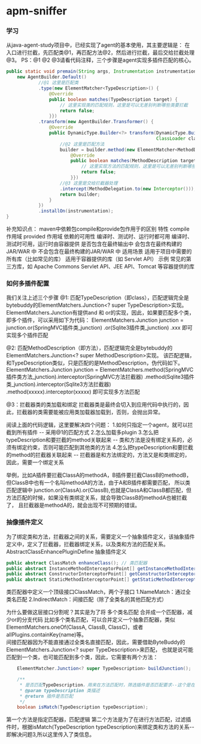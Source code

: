 # apm-sniffer

### 学习
从java-agent-study项目中，已经实现了agent的基本使用，其主要逻辑是：
在入口进行拦截，先匹配类@1，再匹配方法@2，然后进行拦截，最后交给拦截处理@3。
PS：@1 @2 @3请看代码注释，三个步骤是agent实现多插件匹配的核心。
```java
public static void premain(String args, Instrumentation instrumentation) {
    new AgentBuilder.Default()
            //@1 这里是匹配类
            .type(new ElementMatcher<TypeDescription>() {
                @Override
                public boolean matches(TypeDescription target) {
                    // 这里实现类的匹配规则，这里是可以无差别判断哪些类要拦截
                    return false;
                }})
            .transform(new AgentBuilder.Transformer() {
                @Override
                public DynamicType.Builder<?> transform(DynamicType.Builder<?> builder, TypeDescription typeDescription,
                                                        ClassLoader classLoader, JavaModule module, ProtectionDomain protectionDomain) {
                    //@2 这里是匹配方法
                    builder = builder.method(new ElementMatcher<MethodDescription>() {
                        @Override
                        public boolean matches(MethodDescription target) {
                            // 这里实现方法的匹配规则，这里是可以无差别判断哪些方法要拦截
                            return false;
                        }})
                    //@3 这里是交给拦截器处理
                    .intercept(MethodDelegation.to(new Interceptor()));
                    return builder;
                }
            })
            .installOn(instrumentation);
}
```

补充知识点： maven中依赖包compile和provide包作用于的区别
特性	                    compile 作用域	                  provided 作用域
依赖的可用性      	编译时、测试时、运行时都可用  	    编译时、测试时可用，运行时由容器提供
是否包含在最终输出中	会包含在最终构建的JAR/WAR 中	    不会包含在最终构建的JAR/WAR 中
适用场景	        适用于项目中需要的所有库（比如常见的库）	适用于容器提供的库（如 Servlet API）
示例	            常见的第三方库，如 Apache Commons	    Servlet API、JEE API、Tomcat 等容器提供的库

### 如何多插件配置
我们关注上述三个步骤
@1: 匹配TypeDescription（即class），匹配逻辑完全是bytebuddy的ElementMatchers.Junction<? super TypeDescription>实现。
    ElementMatchers.Junction有提供and 和 or的实现，因此，如果要匹配多个类，即多个插件，可以采用如下为代码：
    ElementMatchers.Junction<TypeDescription> junction = 
          junction.or(SpringMVC插件类_junction)
                  .or(Sqlite3插件类_junction)
                  .xxx 
    即可实现多个插件匹配

@2: 匹配MethodDescription（即方法），匹配逻辑完全是bytebuddy的ElementMatchers.Junction<? super MethodDescription>实现。
    该匹配逻辑，和TypeDescription类似，只是匹配的是MethodDescription，伪代码如下。
    ElementMatchers.Junction<MethodDescription> junction = 
          ElementMatchers.method(SpringMVC插件类方法_junction).interceptor(SpringMVC方法拦截器)
                         .method(Sqlite3插件类_junction).interceptor(Sqlite3方法拦截器)
                         .method(xxxxx).interceptor(xxxxx)
    即可实现多方法匹配

@3：拦截器类的类加载和绑定
    拦截器类是最终会切入到应用代码中执行的，因此，拦截器的类需要能被应用类加载器加载到，否则，会抛出异常。

阅读上面的代码逻辑，这里要解决四个问题：
1.如何只指定一个agent，就可以拦截到所有插件 -- 采用@1的匹配方式
2.怎么加载多plugin 
3.怎么把typeDescription和要拦截的method关联起来 -- 类和方法是没有绑定关系的，必须有绑定约束，否则可能匹配到其他类的方法
4.怎么把typeDescription和要拦截的method的拦截器关联起来 -- 拦截器是和方法绑定的，方法又是和类绑定的，因此，需要一个绑定关系
 
举例，比如A插件要拦截ClassA的methodA，B插件要拦截ClassB的methodB，但ClassB中也有一个名叫methodA的方法，由于A和B插件都需要匹配，
所以类匹配逻辑中 junction.or(ClassA).or(ClassB),也就是ClassA和ClassB都匹配，但方法匹配的时候，如果没有类绑定关系，就会导致ClassB的methodA也被拦截了，
且拦截器是methodA的，就会出现不可预期的错误。

### 抽像插件定义
为了绑定类和方法，拦截器之间的关系，需要定义一个抽象插件定义，该抽象插件定义中，定义了拦截器，拦截器绑定关系，以及类和方法的匹配关系。
AbstractClassEnhancePluginDefine 抽象插件定义
```java
public abstract ClassMatch enhanceClass(); // 类匹配器
public abstract InstanceMethodInterceptorPoint[] getInstanceMethodInterceptorPoints(); // 实例方法拦截点
public abstract ConstructorInterceptorPoint[] getConstructorInterceptorPoints(); // 构造方法拦截点
public abstract StaticMethodInterceptorPoint[] getStaticMethodInterceptorPoints(); // 静态方法拦截点
```

类匹配器中定义一个顶级接口ClassMatch，两个子接口
1.NameMatch：通过全类名匹配
2.IndirectMatch：间接匹配（除了全类名的其他匹配方式）  

为什么要做这层接口分割呢？其实是为了将 多个类名匹配 合并成一个匹配器，减少or的分支代码
比如多个类名匹配，可以合并定义一个抽象匹配器，类似 ElementMatchers.oneOf(ClassA, ClassB, ClassC)，或者 allPlugins.containKey(name)等。  
间接匹配器因为不能直接通过全类名直接匹配，因此，需要借助ByteBuddy的ElementMatchers.Junction<? super TypeDescription>来匹配，
也就是说可能匹配到一个类，也可能匹配到多个类，因此，它需要有两个方法：
```java
    ElementMatcher.Junction<? super TypeDescription> buildJunction();

    /**
     * 是否匹配TypeDescription，用来在方法匹配时，筛选插件是否匹配要求--这个是在后面代码编写过程中，逐渐衍生出来的方法
     * @param typeDescription 类描述
     * @return 插件是否匹配
     */
    boolean isMatch(TypeDescription typeDescription);
```
第一个方法是指定匹配器，匹配逻辑
第二个方法是为了在进行方法匹配，过滤插件时，根据isMatch(TypeDescription typeDescription)来绑定类和方法的关系--即解决问题3,所以这里传入了类信息。


















